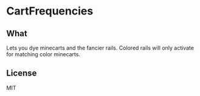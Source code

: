 # CartFrequencies

## What

Lets you dye minecarts and the fancier rails. Colored rails will only activate for matching color minecarts.

## License

MIT
